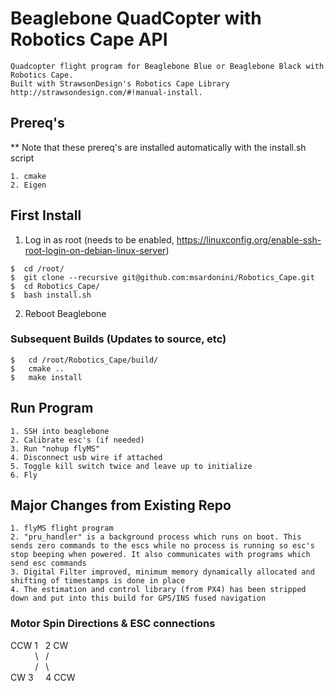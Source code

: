 # Beaglebone QuadCopter with Robotics Cape API
	Quadcopter flight program for Beaglebone Blue or Beaglebone Black with Robotics Cape. 
	Built with StrawsonDesign's Robotics Cape Library http://strawsondesign.com/#!manual-install.
	

## Prereq's
** Note that these prereq's are installed automatically with the install.sh script

	1. cmake
	2. Eigen

## First Install

1. Log in as root (needs to be enabled, https://linuxconfig.org/enable-ssh-root-login-on-debian-linux-server)
  ```
$  cd /root/ 
$  git clone --recursive git@github.com:msardonini/Robotics_Cape.git
$  cd Robotics_Cape/
$  bash install.sh
```
2. Reboot Beaglebone

### Subsequent Builds (Updates to source, etc)
```
$	cd /root/Robotics_Cape/build/
$	cmake ..
$	make install

```

## Run Program
	1. SSH into beaglebone
	2. Calibrate esc's (if needed)
	3. Run "nohup flyMS"
	4. Disconnect usb wire if attached
	5. Toggle kill switch twice and leave up to initialize
	6. Fly


## Major Changes from Existing Repo
	1. flyMS flight program
	2. "pru_handler" is a background process which runs on boot. This sends zero commands to the escs while no process is running so esc's stop beeping when powered. It also communicates with programs which send esc commands 
	3. Digital Filter improved, minimum memory dynamically allocated and shifting of timestamps is done in place
	4. The estimation and control library (from PX4) has been stripped down and put into this build for GPS/INS fused navigation

### Motor Spin Directions & ESC connections  

  CCW 1	&nbsp;  2 CW			<br />
&nbsp;&nbsp;&nbsp;&nbsp;&nbsp;&nbsp;&nbsp;&nbsp;&nbsp; \ &nbsp; /	<br />
&nbsp;&nbsp;&nbsp;&nbsp;&nbsp;&nbsp;&nbsp;&nbsp;&nbsp; / &nbsp; \  	<br />
 CW 3 &nbsp; &nbsp;	   4 CCW		<br />
	





